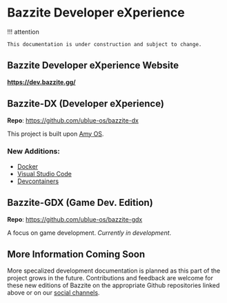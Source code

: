 # Bazzite Developer eXperience

!!! attention

    This documentation is under construction and subject to change.

## Bazzite Developer eXperience Website

**https://dev.bazzite.gg/**

## Bazzite-DX (Developer eXperience)

**Repo**: https://github.com/ublue-os/bazzite-dx

This project is built upon [Amy OS](https://github.com/astrovm/amyos).

### New Additions:

- [Docker](https://www.docker.com/)
- [Visual Studio Code](https://code.visualstudio.com/)
- [Devcontainers](https://containers.dev/)

## Bazzite-GDX (Game Dev. Edition)

**Repo**: https://github.com/ublue-os/bazzite-gdx


A focus on game development.  _Currently in development_.

## More Information Coming Soon

More specalized development documentation is planned as this part of the project grows in the future.  Contributions and feedback are welcome for these new editions of Bazzite on the appropriate Github repositories linked above or on our [social channels](../Resources.md).

